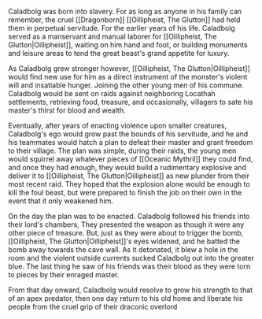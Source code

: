Caladbolg was born into slavery. For as long as anyone in his family can remember, the cruel [[Dragonborn]] [[Oillipheist, The Glutton]] had held them in perpetual servitude. For the earlier years of his life. Caladbolg served as a manservant and manual laborer for [[Oillipheist, The Glutton|Oillipheist]], waiting on him hand and foot, or building monuments and leisure areas to tend the great beast's grand appetite for luxury.

As Caladbolg grew stronger however, [[Oillipheist, The Glutton|Oillipheist]] would find new use for him as a direct instrument of the monster's violent will and insatiable hunger. Joining the other young men of his commune. Caladbolg would be sent on raids against neighboring Locathah settlements, retrieving food, treasure, and occasionally, villagers to sate his master's thirst for blood and wealth.

Eventually, after years of enacting violence upon smaller creatures, Caladbolg's ego would grow past the bounds of his servitude, and he and his teammates would hatch a plan to defeat their master and grant freedom to their village. The plan was simple, during their raids, the young men would squirrel away whatever pieces of [[Oceanic Mythril]] they could find, and once they had enough, they would build a rudimentary explosive and deliver it to [[Oillipheist, The Glutton|Oillipheist]] as new plunder from their most recent raid. They hoped that the explosion alone would be enough to kill the foul beast, but were prepared to finish the job on their own in the event that it only weakened him.

On the day the plan was to be enacted. Caladbolg followed his friends into their lord's chambers, They presented the weapon as though it were any other piece of treasure. But, just as they were about to trigger the bomb, [[Oillipheist, The Glutton|Oillipheist]]'s eyes widened, and he batted the bomb away towards the cave wall. As it detonated, it blew a hole in the room and the violent outside currents sucked Caladbolg out into the greater blue. The last thing he saw of his friends was their blood as they were torn to pieces by their enraged master.

From that day onward, Caladbolg would resolve to grow his strength to that of an apex predator, then one day return to his old home and liberate his people from the cruel grip of their draconic overlord